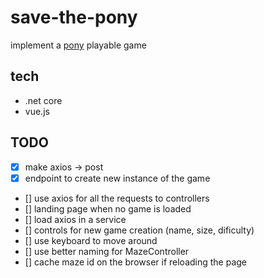 # save-the-pony

implement a [pony](https://ponychallenge.trustpilot.com/api-docs/index.html) playable game

## tech
* .net core
* vue.js

## TODO
* [x] make axios -> post
* [x] endpoint to create new instance of the game
* [] use axios for all the requests to controllers
* [] landing page when no game is loaded
* [] load axios in a service
* [] controls for new game creation (name, size, dificulty)
* [] use keyboard to move around
* [] use better naming for MazeController
* [] cache maze id on the browser if reloading the page
